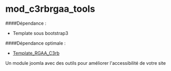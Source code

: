 # mod_c3rbrgaa_tools

####Dépendance :
- Template sous bootstrap3  

####Dépendance optimale :  
- [Template_RGAA_C3rb](https://github.com/c3rb-org/template_RGAA_C3rb)

Un module joomla avec des outils pour améliorer l'accessibilité de votre site
